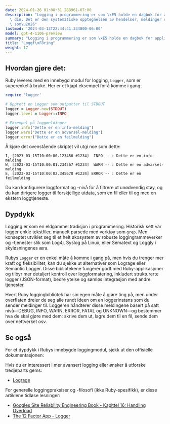 ```yaml
---
date: 2024-01-26 01:08:31.288961-07:00
description: "Logging i programmering er som \xE5 holde en dagbok for applikasjonen\
  \ din. Det er den systematiske opptegnelsen av hendelser, meldinger og datapunkter\
  \ som\u2026"
lastmod: '2024-03-13T22:44:41.334800-06:00'
model: gpt-4-1106-preview
summary: "Logging i programmering er som \xE5 holde en dagbok for applikasjonen din."
title: "Loggf\xF8ring"
weight: 17
---
```


## Hvordan gjøre det:
Ruby leveres med en innebygd modul for logging, `Logger`, som er superenkel å bruke. Her er et kjapt eksempel for å komme i gang:

```ruby
require 'logger'

# Opprett en Logger som outputter til STDOUT
logger = Logger.new(STDOUT)
logger.level = Logger::INFO

# Eksempel på loggmeldinger
logger.info("Dette er en info-melding")
logger.warn("Dette er en advarsel-melding")
logger.error("Dette er en feilmelding")
```

Å kjøre det ovenstående skriptet vil utgi noe som dette:

```
I, [2023-03-15T10:00:00.123456 #1234]  INFO -- : Dette er en info-melding
W, [2023-03-15T10:00:01.234567 #1234]  WARN -- : Dette er en advarsel-melding
E, [2023-03-15T10:00:02.345678 #1234] ERROR -- : Dette er en feilmelding
```

Du kan konfigurere loggformat og -nivå for å filtrere ut unødvendig støy, og du kan dirigere logger til forskjellige utdata, som en fil eller til og med en ekstern loggtjeneste.

## Dypdykk
Logging er som en eldgammel tradisjon i programmering. Historisk sett var logger enkle tekstfiler, manuelt parsede med verktøy som `grep`. Men konseptet utviklet seg til et helt økosystem av robuste loggingrammeverker og -tjenester slik som Log4j, Syslog på Linux, eller Sematext og Loggly i skyløsningenes æra.

Rubys `Logger` er en enkel måte å komme i gang på, men hvis du trenger mer kraft og fleksibilitet, kan du sjekke ut alternativer som Lograge eller Semantic Logger. Disse bibliotekene fungerer godt med Ruby-applikasjoner og tilbyr mer detaljert kontroll over loggformatering, inkludert strukturerte logger (JSON-format), bedre ytelse og sømløs integrasjon med andre tjenester.

Hvert Ruby loggingbibliotek har sin egen måte å gjøre ting på, men under overflaten dreier de seg alle rundt ideen om en loggerinstans som du sender meldinger til. Loggeren håndterer disse meldingene basert på satt nivå—DEBUG, INFO, WARN, ERROR, FATAL og UNKNOWN—og bestemmer hva de skal gjøre med dem: skrive dem ut, lagre dem til en fil, sende dem over nettverket osv.

## Se også
For et dypdykk i Rubys innebygde loggingmodul, sjekk ut den offisielle dokumentasjonen:

Hvis du er interessert i mer avansert logging eller ønsker å utforske tredjeparts gems:
- [Lograge](https://github.com/roidrage/lograge)

For generelle loggingpraksiser og -filosofi (ikke Ruby-spesifikk), er disse artiklene tidløse lesninger:
- [Googles Site Reliability Engineering Book - Kapittel 16: Handling Overload](https://sre.google/sre-book/handling-overload/#log-messages)
- [The 12 Factor App - Logger](https://12factor.net/logs)
